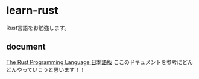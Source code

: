 # learn-rust
Rust言語をお勉強します。

## document

[The Rust Programming Language 日本語版][1]
ここのドキュメントを参考にどんどんやっていこうと思います！！

[1]:https://doc.rust-jp.rs/book-ja/title-page.html
